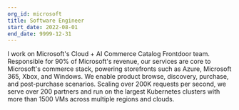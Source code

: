 ```yaml
---
org_id: microsoft
title: Software Engineer
start_date: 2022-08-01
end_date: 9999-12-31
---
```


I work on Microsoft's Cloud + AI Commerce Catalog Frontdoor team. Responsible
for 90% of Microsoft's revenue, our services are core to Microsoft's commerce
stack, powering storefronts such as Azure, Microsoft 365, Xbox, and Windows. We
enable product browse, discovery, purchase, and post-purchase scenarios. Scaling
over 200K requests per second, we serve over 200 partners and run on the largest
Kubernetes clusters with more than 1500 VMs across multiple regions and clouds.
